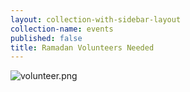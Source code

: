 ```yaml
---
layout: collection-with-sidebar-layout
collection-name: events
published: false
title: Ramadan Volunteers Needed
---
```

![volunteer.png]({{site.baseurl}}/media/volunteer.png)
